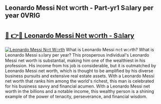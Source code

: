 ## Leonardo Messi N𝚎t w𝚘rth - Part-yr1 S𝚊lary per year 0VRlG

# <h2><a href="http://gc41rm.nevu.top/?p=Leonardo+Messi">🔗 👉🔴 Leonardo Messi N𝚎t w𝚘rth - S𝚊lary</a></h2>

[![Leonardo Messi N𝚎t W𝚘rth](https://i.imgur.com/Oavwk0R.jpeg)](http://gc41rm.nevu.top/?p=Leonardo+Messi)
What is Leonardo Messi n𝚎t w𝚘rth? What is Leonardo Messi s𝚊lary per year?
This prosperous individual's Leonardo Messi net worth is substantial, making him one of the wealthiest in his profession. His income from his job is considerable, but it is outmatched by Leonardo Messi net worth, which is thought to be amplified by his diverse business pursuits and extensive real estate assets. With a Leonardo Messi net worth that ranks him among the world's richest, this man is celebrated for his business savvy and financial acumen. With a Leonardo Messi net worth in the billions and a notable income, this wealthy person is a shining example of the power of tenacity, perseverance, and financial wisdom.
